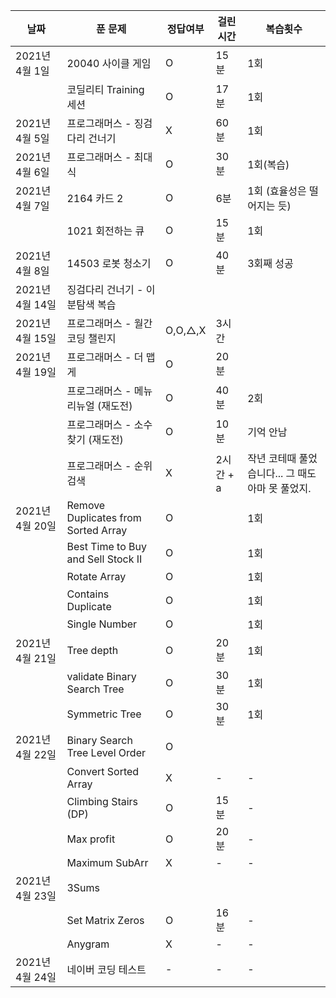 |날짜|푼 문제|정답여부|걸린 시간|복습횟수|
|----|----|----|----|----|
|2021년 4월 1일 |20040 사이클 게임|O|15분|1회|
| |코딜리티 Training 세션|O|17분|1회|
|2021년 4월 5일|프로그래머스 - 징검다리 건너기|X|60분|1회
|2021년 4월 6일|프로그래머스 - 최대 식|O|30분|1회(복습)
|2021년 4월 7일| 2164 카드 2|O|6분|1회 (효율성은 떨어지는 듯)|
| |1021 회전하는 큐|O|15분|1회|
|2021년 4월 8일| 14503 로봇 청소기| O | 40분| 3회째 성공
|2021년 4월 14일|징검다리 건너기 - 이분탐색 복습
|2021년 4월 15일|프로그래머스 - 월간 코딩 챌린지|O,O,△,X|3시간|
|2021년 4월 19일|프로그래머스 - 더 맵게 | O | 20분
| |프로그래머스 - 메뉴 리뉴얼 (재도전) | O | 40분 | 2회|
| |프로그래머스 - 소수 찾기 (재도전) | O | 10분 | 기억 안남|
| |프로그래머스 - 순위검색 | X | 2시간 + a | 작년 코테때 풀었습니다... 그 때도 아마 못 풀었지.
|2021년 4월 20일| Remove Duplicates from Sorted Array | O | | 1회| 
| | Best Time to Buy and Sell Stock II | O | | 1회| 
| | Rotate Array | O | | 1회| 
| | Contains Duplicate | O | | 1회|
| | Single Number | O | | 1회|
|2021년 4월 21일|Tree depth|O |20분|1회|
| |validate Binary Search Tree|O|30분|1회|
| |Symmetric Tree |O|30분|1회|
|2021년 4월 22일|Binary Search Tree Level Order|O| | |
| |Convert Sorted Array | X | - | - |
| |Climbing Stairs (DP) | O | 15분 | - |
| |Max profit|O|20분|-|
| |Maximum SubArr|X|-|-|
|2021년 4월 23일| 3Sums ||
| |Set Matrix Zeros|O|16분|-|
| |Anygram|X|-|-|
|2021년 4월 24일| 네이버 코딩 테스트| - | - | - | 




 
